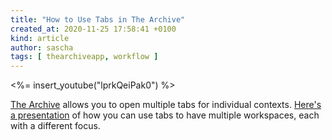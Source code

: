 ```yaml
---
title: "How to Use Tabs in The Archive"
created_at: 2020-11-25 17:58:41 +0100
kind: article
author: sascha
tags: [ thearchiveapp, workflow ]
---
```


<%= insert_youtube("lprkQeiPak0") %>

[The Archive](https://zettelkasten.de/the-archive/) allows you to open multiple tabs for individual contexts. [Here's a presentation](https://www.youtube.com/watch?v=lprkQeiPak0) of how you can use tabs to have multiple workspaces, each with a different focus.

